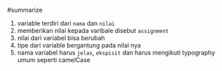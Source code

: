 #summarize
1. variable terdiri dari ```nama``` dan ```nilai```
2. memberikan nilai kepada varibale disebut ```assignment```
3. nilai dari variabel bisa berubah
4. tipe dari variable bergantung pada nilai nya
5. nama variabel harus ```jelas```, ```ekspisit``` dan harus mengikuti typography umum seperti camelCase